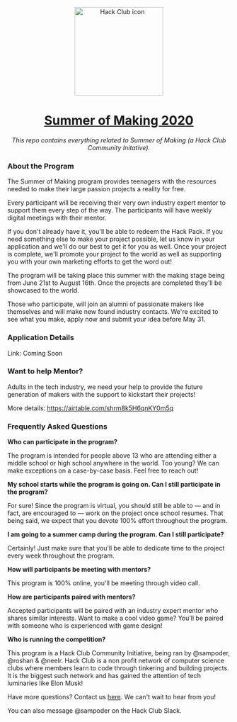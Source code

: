 <p align="center"><img width="200px" height="200px" alt="Hack Club icon" src="https://summer-7ust1iyit.now.sh/favicon.png"></a>

<h1 align="center"><a href="https://summer.hackclub.com/">Summer of Making 2020</a></h1>

<p align="center"><i>This repo contains everything related to Summer of Making (a Hack Club Community Initative).</i></p>

### About the Program

The Summer of Making program provides teenagers with the resources needed to make their large passion projects a reality for free. 

Every participant will be receiving their very own industry expert mentor to support them every step of the way. The participants will have weekly digital meetings with their mentor.

If you don't already have it, you'll be able to redeem the Hack Pack. If you need something else to make your project possible, let us know in your application and we'll do our best to get it for you as well. Once your project is complete, we'll promote your project to the world as well as supporting you with your own marketing efforts to get the word out!

The program will be taking place this summer with the making stage being from June 21st to August 16th. Once the projects are completed they'll be showcased to the world.

Those who participate, will join an alumni of passionate makers like themselves and will make new found industry contacts. We're excited to see what you make, apply now and submit your idea before May 31.

### Application Details

Link: Coming Soon

### Want to help Mentor?

Adults in the tech industry, we need your help to provide the future generation of makers with the support to kickstart their projects! 

More details: https://airtable.com/shrm8k5H6qnKY0m5q

### Frequently Asked Questions

**Who can participate in the program?**

The program is intended for people above 13 who are attending either a middle school or high school anywhere in the world. Too young? We can make exceptions on a case-by-case basis. Feel free to reach out!

**My school starts while the program is going on. Can I still participate in the program?**

For sure! Since the program is virtual, you should still be able to — and in fact, are encouraged to — work on the project once school resumes. That being said, we expect that you devote 100% effort throughout the program.

**I am going to a summer camp during the program. Can I still participate?**

Certainly! Just make sure that you’ll be able to dedicate time to the project every week throughout the program.

**How will participants be meeting with mentors?**

This program is 100% online, you'll be meeting through video call.

**How are participants paired with mentors?**

Accepted participants will be paired with an industry expert mentor who shares similar interests. Want to make a cool video game? You’ll be paired with someone who is experienced with game design!

**Who is running the competition?**

This program is a Hack Club Community Initiative, being ran by @sampoder, @roshan & @neelr. Hack Club is a non profit network of computer science clubs where members learn to code through tinkering and building projects. It is the biggest such network and has gained the attention of tech luminaries like Elon Musk!

Have more questions? Contact us [here](https://airtable.com/shrZYs8mqaCqKJ6Hl). We can't wait to hear from you!

You can also message @sampoder on the Hack Club Slack.
